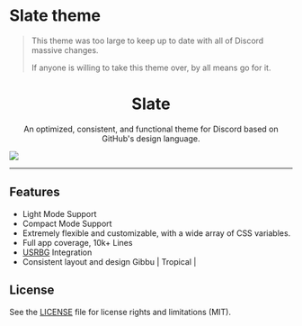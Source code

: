 # Slate theme

> This theme was too large to keep up to date with all of Discord massive changes.
>
> If anyone is willing to take this theme over, by all means go for it.

<h1 align="center">Slate</h1>
<p align="center">An optimized, consistent, and functional theme for Discord based on GitHub's design language.</p>

![](https://i.imgur.com/GEcQZhN.png)

---

## Features

- Light Mode Support
- Compact Mode Support
- Extremely flexible and customizable, with a wide array of CSS variables.
- Full app coverage, 10k+ Lines
- [USRBG](http://github.com/discord-Custom-Covers/usrbg/) Integration
- Consistent layout and design Gibbu | Tropical |

## License

See the [LICENSE](https://github.com/danydodson/slate/blob/master/LICENSE.md) file for license rights and limitations (MIT).
